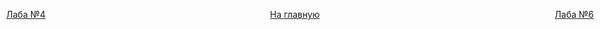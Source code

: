 








[//]: # (к оглавлению и на прочие лабы)
<div style="position: absolute; bottom: 15px; left: 10px">
    <a style="text-align: right" href="lab-4.html">Лаба №4</a>
</div>
<div style="position: absolute; bottom: 15px; left: 45%">
    <a href="../secondcourse.html">На главную</a>
</div>
<div style="position: absolute; bottom: 15px; right: 10px">
    <a style="text-align: right" href="lab-6.html">Лаба №6</a>
</div>